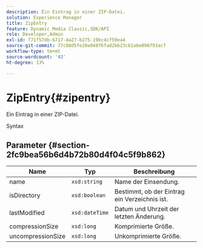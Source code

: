 ```yaml
---
description: Ein Eintrag in einer ZIP-Datei.
solution: Experience Manager
title: ZipEntry
feature: Dynamic Media Classic,SDK/API
role: Developer,Admin
exl-id: f71f57db-6717-4a27-b275-19bc4cf59ea4
source-git-commit: 77c88d5fe20e048f6fad2bb23cb1abe090793acf
workflow-type: tm+mt
source-wordcount: '43'
ht-degree: 13%

---
```


# ZipEntry{#zipentry}

Ein Eintrag in einer ZIP-Datei.

Syntax

## Parameter {#section-2fc9bea56b6d4b72b80d4f04c5f9b862}

| Name | Typ | Beschreibung |
|---|---|---|
| name | `xsd:string` | Name der Einsendung. |
| isDirectory | `xsd:boolean` | Bestimmt, ob der Eintrag ein Verzeichnis ist. |
| lastModified | `xsd:dateTime` | Datum und Uhrzeit der letzten Änderung. |
| compressionSize | `xsd:long` | Komprimierte Größe. |
| uncompressionSize | `xsd:long` | Unkomprimierte Größe. |
